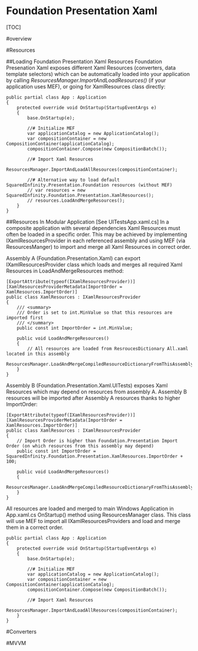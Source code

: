 ﻿Foundation Presentation Xaml
=

[TOC]

#overview


#Resources

##Loading Foundation Presentation Xaml Resources
Foundation Presenation Xaml exposes different Xaml Resources (converters, data template selectors) which can be automatically loaded into your application by calling 
*ResourcesManager.ImportAndLoadResources()* (if your application uses MEF), or going for XamlResources class directly:

    public partial class App : Application
    {
        protected override void OnStartup(StartupEventArgs e)
        {
            base.OnStartup(e);

            //# Initialize MEF
            var applicationCatalog = new ApplicationCatalog();
            var compositionContainer = new CompositionContainer(applicationCatalog);
            compositionContainer.Compose(new CompositionBatch());

            //# Import Xaml Resources
            ResourcesManager.ImportAndLoadAllResources(compositionContainer);

            //# Alternative way to load default SquaredInfinity.Presentation.Foundation resources (without MEF)
            // var resources = new SquaredInfinity.Foundation.Presentation.XamlResources();
            // resources.LoadAndMergeResources();
        }
    }

##Resources In Modular Application
[See UITestsApp.xaml.cs]
In a composite application with several dependencies Xaml Resources must often be loaded in a specific order.
This may be achieved by implementing IXamlResourcesProvider in each referenced assembly and using MEF (via ResourcesManger) to import and merge all Xaml Resources in correct order.

Assembly A (Foundation.Presentation.Xaml) can export IXamlResourcesProvider class which loads and merges all required Xaml Resources in LoadAndMergeResources method:

    [ExportAttribute(typeof(IXamlResourcesProvider))]
    [XamlResourcesProviderMetadata(ImportOrder = XamlResources.ImportOrder)]
    public class XamlResources : IXamlResourcesProvider
    {
        /// <summary>
        /// Order is set to int.MinValue so that this resources are imported first
        /// </summary>
        public const int ImportOrder = int.MinValue;

        public void LoadAndMergeResources()
        {
            // All resources are loaded from ResroucesDictionary All.xaml located in this assembly
            ResourcesManager.LoadAndMergeCompiledResourceDictionaryFromThisAssembly(@"Xaml\All.xaml");
        }
    }

Assembly B (Foundation.Presentation.Xaml.UITests) exposes Xaml Resources which may depend on resources from assembly A.
Assembly B resources will be imported after Assembly A resources thanks to higher ImportOrder:

    [ExportAttribute(typeof(IXamlResourcesProvider))]
    [XamlResourcesProviderMetadata(ImportOrder = XamlResources.ImportOrder)]
    public class XamlResources : IXamlResourcesProvider
    {
        // Import Order is higher than Foundation.Presentation Import Order (on which resources from this assembly may depend)
        public const int ImportOrder = SquaredInfinity.Foundation.Presentation.XamlResources.ImportOrder + 100;

        public void LoadAndMergeResources()
        {
            ResourcesManager.LoadAndMergeCompiledResourceDictionaryFromThisAssembly("XamlResources.xaml");
        }
    }

All resources are loaded and merged to main Windows Application in App.xaml.cs OnStartup() method using ResourcesManager class.
This class will use MEF to import all IXamlResourcesProviders and load and merge them in a correct order.

    public partial class App : Application
    {
        protected override void OnStartup(StartupEventArgs e)
        {
            base.OnStartup(e);

            //# Initialize MEF
            var applicationCatalog = new ApplicationCatalog();
            var compositionContainer = new CompositionContainer(applicationCatalog);
            compositionContainer.Compose(new CompositionBatch());

            //# Import Xaml Resources
            ResourcesManager.ImportAndLoadAllResources(compositionContainer);
        }
    }

#Converters


#MVVM

